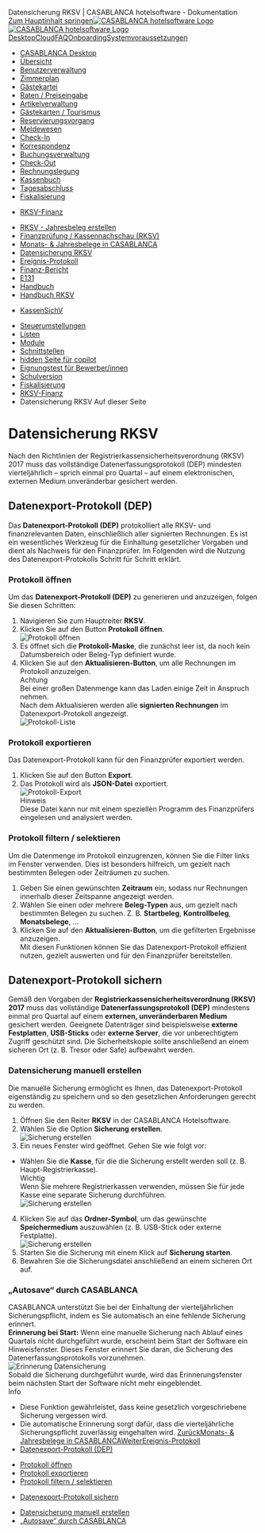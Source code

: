 Datensicherung RKSV | CASABLANCA hotelsoftware - Dokumentation  
[Zum Hauptinhalt springen](https://docs.casablanca.at/desktop/fiscalization/rksv/data_backup_rksv/#__docusaurus_skipToContent_fallback)[![CASABLANCA hotelsoftware Logo](https://docs.casablanca.at/img/logo.png) ![CASABLANCA hotelsoftware Logo](https://docs.casablanca.at/img/Casablanca_LOGO_2022_neg.png)](https://docs.casablanca.at/) [Desktop](https://docs.casablanca.at/desktop/desktop/)[Cloud](https://docs.casablanca.at/cloud/cloud_systems/)[FAQ](https://docs.casablanca.at/faq)[Onboarding](https://docs.casablanca.at/onboarding/fiscalization)[Systemvoraussetzungen](https://docs.casablanca.at/system_requirements)  
* [CASABLANCA Desktop](https://docs.casablanca.at/desktop/desktop/)
* [Übersicht](https://docs.casablanca.at/desktop/interface/)
* [Benutzerverwaltung](https://docs.casablanca.at/desktop/user_management/)
* [Zimmerplan](https://docs.casablanca.at/desktop/room_plan/)
* [Gästekartei](https://docs.casablanca.at/desktop/guest_profile/)
* [Raten / Preiseingabe](https://docs.casablanca.at/desktop/raten/)
* [Artikelverwaltung](https://docs.casablanca.at/desktop/articles/)
* [Gästekarten / Tourismus](https://docs.casablanca.at/desktop/guest_cards/)
* [Reservierungsvorgang](https://docs.casablanca.at/desktop/reservation_process/)
* [Meldewesen](https://docs.casablanca.at/desktop/registration/)
* [Check-In](https://docs.casablanca.at/desktop/check_in/)
* [Korrespondenz](https://docs.casablanca.at/desktop/correspondence/)
* [Buchungsverwaltung](https://docs.casablanca.at/desktop/account/)
* [Check-Out](https://docs.casablanca.at/desktop/check-out/)
* [Rechnungslegung](https://docs.casablanca.at/desktop/accounting/)
* [Kassenbuch](https://docs.casablanca.at/desktop/cashbook/)
* [Tagesabschluss](https://docs.casablanca.at/desktop/daily_closing/)
* [Fiskalisierung](https://docs.casablanca.at/desktop/fiscalization/)
+ [RKSV-Finanz](https://docs.casablanca.at/desktop/fiscalization/rksv/)
- [RKSV - Jahresbeleg erstellen](https://docs.casablanca.at/desktop/fiscalization/rksv/rksv_annual_receipt)
- [Finanzprüfung / Kassennachschau (RKSV)](https://docs.casablanca.at/desktop/fiscalization/rksv/rksv_data_export)
- [Monats- & Jahresbelege in CASABLANCA](https://docs.casablanca.at/desktop/fiscalization/rksv/monthly_annual_receipts)
- [Datensicherung RKSV](https://docs.casablanca.at/desktop/fiscalization/rksv/data_backup_rksv)
- [Ereignis-Protokoll](https://docs.casablanca.at/desktop/fiscalization/rksv/event_protocol)
- [Finanz-Bericht](https://docs.casablanca.at/desktop/fiscalization/rksv/financial_report)
- [E131](https://docs.casablanca.at/desktop/fiscalization/rksv/e131)
- [Handbuch](https://docs.casablanca.at/desktop/fiscalization/rksv/handbuch)
- [Handbuch RKSV](https://docs.casablanca.at/desktop/fiscalization/rksv/handbuch_rksv)
+ [KassenSichV](https://docs.casablanca.at/desktop/fiscalization/kassensichv/)
* [Steuerumstellungen](https://docs.casablanca.at/desktop/tax_changes/)
* [Listen](https://docs.casablanca.at/desktop/lists/)
* [Module](https://docs.casablanca.at/desktop/module/)
* [Schnittstellen](https://docs.casablanca.at/desktop/interfaces/)
* [hidden Seite für copilot](https://docs.casablanca.at/desktop/hidden_copilot)
* [Eignungstest für Bewerber/innen](https://docs.casablanca.at/desktop/qualification)
* [Schulversion](https://docs.casablanca.at/desktop/schoolversion)  
* [Fiskalisierung](https://docs.casablanca.at/desktop/fiscalization/)
* [RKSV-Finanz](https://docs.casablanca.at/desktop/fiscalization/rksv/)
* Datensicherung RKSV
Auf dieser Seite

# Datensicherung RKSV  
Nach den Richtlinien der Registrierkassensicherheitsverordnung (RKSV) 2017 muss das vollständige Datenerfassungsprotokoll (DEP) mindesten vierteljährlich – sprich einmal pro Quartal – auf einem elektronischen, externen Medium unveränderbar gesichert werden.

## Datenexport-Protokoll (DEP)[](https://docs.casablanca.at/desktop/fiscalization/rksv/data_backup_rksv/#datenexport-protokoll-dep "Direkter Link zu Datenexport-Protokoll (DEP)")  
Das **Datenexport-Protokoll (DEP)** protokolliert alle RKSV- und finanzrelevanten Daten, einschließlich aller signierten Rechnungen. Es ist ein wesentliches Werkzeug für die Einhaltung gesetzlicher Vorgaben und dient als Nachweis für den Finanzprüfer. Im Folgenden wird die Nutzung des Datenexport-Protokolls Schritt für Schritt erklärt.

### Protokoll öffnen[](https://docs.casablanca.at/desktop/fiscalization/rksv/data_backup_rksv/#protokoll-öffnen "Direkter Link zu Protokoll öffnen")  
Um das **Datenexport-Protokoll (DEP)** zu generieren und anzuzeigen, folgen Sie diesen Schritten:  
1. Navigieren Sie zum Hauptreiter **RKSV**.
2. Klicken Sie auf den Button **Protokoll öffnen**.  
![Protokoll öffnen](https://docs.casablanca.at/assets/images/protokoll_oeffnen-5747ba2ff05a14f120c37f50a54dcaa6.png "Protokoll öffnen")  
3. Es öffnet sich die **Protokoll-Maske**, die zunächst leer ist, da noch kein Datumsbereich oder Beleg-Typ definiert wurde.
4. Klicken Sie auf den **Aktualisieren-Button**, um alle Rechnungen im Protokoll anzuzeigen.  
Achtung  
Bei einer großen Datenmenge kann das Laden einige Zeit in Anspruch nehmen.  
Nach dem Aktualisieren werden alle **signierten Rechnungen** im Datenexport-Protokoll angezeigt.  
![Protokoll-Liste](https://docs.casablanca.at/assets/images/protokoll_anzeige-56e7432df3d61cba0c7da1b0d8ba08a6.png "Protokoll-Liste")

### Protokoll exportieren[](https://docs.casablanca.at/desktop/fiscalization/rksv/data_backup_rksv/#protokoll-exportieren "Direkter Link zu Protokoll exportieren")  
Das Datenexport-Protokoll kann für den Finanzprüfer exportiert werden.  
1. Klicken Sie auf den Button **Export**.
2. Das Protokoll wird als **JSON-Datei** exportiert.  
![Protokoll-Export](https://docs.casablanca.at/assets/images/protokoll_export-521889545da20c9620cf3994d7edf48b.png "Protokoll-Export")  
Hinweis  
Diese Datei kann nur mit einem speziellen Programm des Finanzprüfers eingelesen und analysiert werden.

### Protokoll filtern / selektieren[](https://docs.casablanca.at/desktop/fiscalization/rksv/data_backup_rksv/#protokoll-filtern--selektieren "Direkter Link zu Protokoll filtern / selektieren")  
Um die Datenmenge im Protokoll einzugrenzen, können Sie die Filter links im Fenster verwenden. Dies ist besonders hilfreich, um gezielt nach bestimmten Belegen oder Zeiträumen zu suchen.  
1. Geben Sie einen gewünschten **Zeitraum** ein, sodass nur Rechnungen innerhalb dieser Zeitspanne angezeigt werden.
2. Wählen Sie einen oder mehrere **Beleg-Typen** aus, um gezielt nach bestimmten Belegen zu suchen. Z. B. **Startbeleg**, **Kontrollbeleg**, **Monatsbelege**, ...
3. Klicken Sie auf den **Aktualisieren-Button**, um die gefilterten Ergebnisse anzuzeigen.  
Mit diesen Funktionen können Sie das Datenexport-Protokoll effizient nutzen, gezielt auswerten und für den Finanzprüfer bereitstellen.

## Datenexport-Protokoll sichern[](https://docs.casablanca.at/desktop/fiscalization/rksv/data_backup_rksv/#datenexport-protokoll-sichern "Direkter Link zu Datenexport-Protokoll sichern")  
Gemäß den Vorgaben der **Registrierkassensicherheitsverordnung (RKSV) 2017** muss das vollständige **Datenerfassungsprotokoll (DEP)** mindestens einmal pro Quartal auf einem **externen, unveränderbaren Medium** gesichert werden. Geeignete Datenträger sind beispielsweise **externe Festplatten**, **USB-Sticks** oder **externe Server**, die vor unberechtigtem Zugriff geschützt sind. Die Sicherheitskopie sollte anschließend an einem sicheren Ort (z. B. Tresor oder Safe) aufbewahrt werden.

### Datensicherung manuell erstellen[](https://docs.casablanca.at/desktop/fiscalization/rksv/data_backup_rksv/#datensicherung-manuell-erstellen "Direkter Link zu Datensicherung manuell erstellen")  
Die manuelle Sicherung ermöglicht es Ihnen, das Datenexport-Protokoll eigenständig zu speichern und so den gesetzlichen Anforderungen gerecht zu werden.  
1. Öffnen Sie den Reiter **RKSV** in der CASABLANCA Hotelsoftware.
2. Wählen Sie die Option **Sicherung erstellen**.  
![Sicherung erstellen](https://docs.casablanca.at/assets/images/sicherung_erstellen-f8daf92fa068a98a7e9c4a077ef6ef2e.png "Sicherung erstellen")  
3. Ein neues Fenster wird geöffnet. Gehen Sie wie folgt vor:
* Wählen Sie die **Kasse**, für die die Sicherung erstellt werden soll (z. B. Haupt-Registrierkasse).  
Wichtig  
Wenn Sie mehrere Registrierkassen verwenden, müssen Sie für jede Kasse eine separate Sicherung durchführen.  
![Sicherung erstellen](https://docs.casablanca.at/assets/images/protokoll_sichern-1bcb7c4fa061a1b318f345519b42ef61.png "Sicherung erstellen")  
4. Klicken Sie auf das **Ordner-Symbol**, um das gewünschte **Speichermedium** auszuwählen (z. B. USB-Stick oder externe Festplatte).  
![Sicherung erstellen](https://docs.casablanca.at/assets/images/protokoll_pfad-6e6de57899445420a1fe45cca254dd46.png "Sicherung erstellen")  
5. Starten Sie die Sicherung mit einem Klick auf **Sicherung starten**.
6. Bewahren Sie die Sicherungsdatei anschließend an einem sicheren Ort auf.

### „Autosave“ durch CASABLANCA[](https://docs.casablanca.at/desktop/fiscalization/rksv/data_backup_rksv/#autosave-durch-casablanca "Direkter Link zu „Autosave“ durch CASABLANCA")  
CASABLANCA unterstützt Sie bei der Einhaltung der vierteljährlichen Sicherungspflicht, indem es Sie automatisch an eine fehlende Sicherung erinnert.  
**Erinnerung bei Start:** Wenn eine manuelle Sicherung nach Ablauf eines Quartals nicht durchgeführt wurde, erscheint beim Start der Software ein Hinweisfenster. Dieses Fenster erinnert Sie daran, die Sicherung des Datenerfassungsprotokolls vorzunehmen.  
![Erinnerung Datensicherung](https://docs.casablanca.at/assets/images/dep_auto-eb6b93b9a2ad974b4bf60065a77d4e53.png "Erinnerung Datensicherung")  
Sobald die Sicherung durchgeführt wurde, wird das Erinnerungsfenster beim nächsten Start der Software nicht mehr eingeblendet.  
Info  
* Diese Funktion gewährleistet, dass keine gesetzlich vorgeschriebene Sicherung vergessen wird.
* Die automatische Erinnerung sorgt dafür, dass die vierteljährliche Sicherungspflicht zuverlässig eingehalten wird.
[ZurückMonats- & Jahresbelege in CASABLANCA](https://docs.casablanca.at/desktop/fiscalization/rksv/monthly_annual_receipts)[WeiterEreignis-Protokoll](https://docs.casablanca.at/desktop/fiscalization/rksv/event_protocol)  
* [Datenexport-Protokoll (DEP)](https://docs.casablanca.at/desktop/fiscalization/rksv/data_backup_rksv/#datenexport-protokoll-dep)
+ [Protokoll öffnen](https://docs.casablanca.at/desktop/fiscalization/rksv/data_backup_rksv/#protokoll-öffnen)
+ [Protokoll exportieren](https://docs.casablanca.at/desktop/fiscalization/rksv/data_backup_rksv/#protokoll-exportieren)
+ [Protokoll filtern / selektieren](https://docs.casablanca.at/desktop/fiscalization/rksv/data_backup_rksv/#protokoll-filtern--selektieren)
* [Datenexport-Protokoll sichern](https://docs.casablanca.at/desktop/fiscalization/rksv/data_backup_rksv/#datenexport-protokoll-sichern)
+ [Datensicherung manuell erstellen](https://docs.casablanca.at/desktop/fiscalization/rksv/data_backup_rksv/#datensicherung-manuell-erstellen)
+ [„Autosave“ durch CASABLANCA](https://docs.casablanca.at/desktop/fiscalization/rksv/data_backup_rksv/#autosave-durch-casablanca)